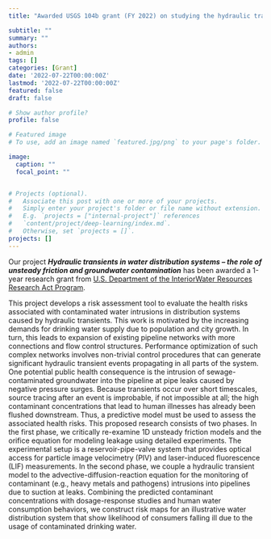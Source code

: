 ```yaml
---
title: "Awarded USGS 104b grant (FY 2022) on studying the hydraulic transients in water distribution systems"

subtitle: ""
summary: ""
authors: 
- admin
tags: []
categories: [Grant]
date: '2022-07-22T00:00:00Z'
lastmod: '2022-07-22T00:00:00Z'
featured: false
draft: false

# Show author profile?
profile: false  

# Featured image
# To use, add an image named `featured.jpg/png` to your page's folder.

image:
  caption: ""
  focal_point: ""


# Projects (optional).
#   Associate this post with one or more of your projects.
#   Simply enter your project's folder or file name without extension.
#   E.g. `projects = ["internal-project"]` references 
#   `content/project/deep-learning/index.md`.
#   Otherwise, set `projects = []`.
projects: []
---
```


Our project _**Hydraulic transients in water distribution systems – the role of unsteady friction and groundwater contamination**_ has been awarded a 1-year research grant from [U.S. Department of the Interior](https://www.doi.gov/)[Water Resources Research Act Program](https://water.usgs.gov/wrri/). 

This project develops a risk assessment tool to evaluate the health risks associated with contaminated water intrusions in distribution systems caused by hydraulic transients. This work is motivated by the increasing demands for drinking water supply due to population and city growth. In turn, this leads to expansion of existing pipeline networks with more connections and flow control structures. Performance optimization of such complex networks involves non-trivial control procedures that can generate significant hydraulic transient events propagating in all parts of the system. One potential public health consequence is the intrusion of sewage-contaminated groundwater into the pipeline at pipe leaks caused by negative pressure surges. Because transients occur over short timescales, source tracing after an event is improbable, if not impossible at all; the high contaminant concentrations that lead to human illnesses has already been flushed downstream. Thus, a predictive model must be used to assess the associated health risks. This proposed research consists of two phases. In the first phase, we critically re-examine 1D unsteady friction models and the orifice equation for modeling leakage using detailed experiments. The experimental setup is a reservoir-pipe-valve system that provides optical access for particle image velocimetry (PIV) and laser-induced fluorescence (LIF) measurements. In the second phase, we couple a hydraulic transient model to the advective-diffusion-reaction equation for the monitoring of contaminant (e.g., heavy metals and pathogens) intrusions into pipelines due to suction at leaks. Combining the predicted contaminant concentrations with dosage-response studies and human water consumption behaviors, we construct risk maps for an illustrative water distribution system that show likelihood of consumers falling ill due to the usage of contaminated drinking water.


